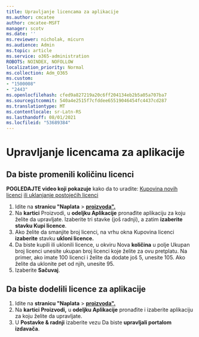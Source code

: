 ```yaml
---
title: Upravljanje licencama za aplikacije
ms.author: cmcatee
author: cmcatee-MSFT
manager: scotv
ms.date: ''
ms.reviewer: nicholak, micurn
ms.audience: Admin
ms.topic: article
ms.service: o365-administration
ROBOTS: NOINDEX, NOFOLLOW
localization_priority: Normal
ms.collection: Adm_O365
ms.custom:
- "1500008"
- "2443"
ms.openlocfilehash: cfed9a827219a20c6ff204134eb2b5a05a707ba7
ms.sourcegitcommit: 540a4e2515f7cfddee65519046454fc4437cd287
ms.translationtype: MT
ms.contentlocale: sr-Latn-RS
ms.lasthandoff: 08/01/2021
ms.locfileid: "53689384"
---
```

# <a name="manage-app-licenses"></a>Upravljanje licencama za aplikacije

## <a name="to-change-license-quantity"></a>Da biste promenili količinu licenci

**POGLEDAJTE video koji pokazuje** kako da to uradite: [Kupovina novih licenci](https://go.microsoft.com/fwlink/p/?linkid=2154857) [ili uklanjanje postojećih licenci](https://go.microsoft.com/fwlink/p/?linkid=2154938)

1. Idite na **stranicu "Naplata**  >  **[proizvoda".](https://go.microsoft.com/fwlink/p/?linkid=842054)**
2. Na **kartici** Proizvodi, u **odeljku Aplikacije** pronađite aplikaciju za koju želite da upravljate. Izaberite tri stavke (još radnji), a zatim **izaberite stavku Kupi licence**.
3. Ako želite da smanjite broj licenci, na vrhu okna Kupovina licenci **izaberite** stavku **ukloni licence.**
4. Da biste kupili ili uklonili licence, u okviru Nova **količina** u polje Ukupan broj licenci unesite ukupan broj licenci koje želite za ovu pretplatu.  Na primer, ako imate 100 licenci i želite da dodate još 5, unesite 105. Ako želite da uklonite pet od njih, unesite 95.
5. Izaberite **Sačuvaj**.

## <a name="to-assign-app-licenses"></a>Da biste dodelili licence za aplikacije

1. Idite na **stranicu "Naplata**  >  **[proizvoda".](https://go.microsoft.com/fwlink/p/?linkid=842054)**
2. Na **kartici Proizvodi,** u **odeljku Aplikacije** pronađite i izaberite aplikaciju za koju želite da upravljate.
3. U **Postavke & radnji** izaberite vezu Da biste **upravljali portalom izdavača**.